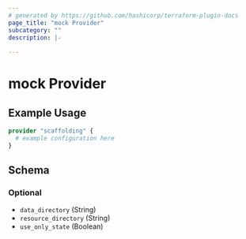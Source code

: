 ```yaml
---
# generated by https://github.com/hashicorp/terraform-plugin-docs
page_title: "mock Provider"
subcategory: ""
description: |-
  
---
```


# mock Provider



## Example Usage

```terraform
provider "scaffolding" {
  # example configuration here
}
```

<!-- schema generated by tfplugindocs -->
## Schema

### Optional

- `data_directory` (String)
- `resource_directory` (String)
- `use_only_state` (Boolean)
